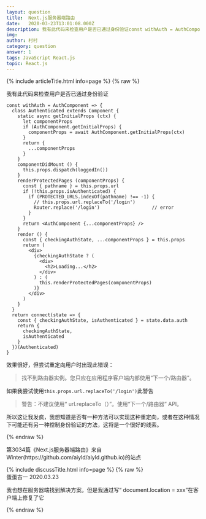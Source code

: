 ```yaml
---
layout: question
title:  Next.js服务器端路由
date:   2020-03-23T13:01:08.000Z
description: 我有此代码来检查用户是否已通过身份验证const withAuth = AuthComponent => {  class Authenticate...
img: 
author: 村村
category: question
answer: 1
tags: JavaScript React.js
topic: React.js
---
```

<div class="article-root">
  <div class="article">
    {% include articleTitle.html info=page %}
    {% raw %}
    <div class="article-content"><p><font style="vertical-align: inherit;"><font style="vertical-align: inherit;">我有此代码来检查用户是否已通过身份验证</font></font></p>

<pre><code>const withAuth = AuthComponent =&gt; {<font></font>
  class Authenticated extends Component {<font></font>
    static async getInitialProps (ctx) {<font></font>
      let componentProps<font></font>
      if (AuthComponent.getInitialProps) {<font></font>
        componentProps = await AuthComponent.getInitialProps(ctx)<font></font>
      }<font></font>
      return {<font></font>
        ...componentProps<font></font>
      }<font></font>
    }<font></font>
    componentDidMount () {<font></font>
      this.props.dispatch(loggedIn())<font></font>
    }<font></font>
    renderProtectedPages (componentProps) {<font></font>
      const { pathname } = this.props.url<font></font>
      if (!this.props.isAuthenticated) {<font></font>
        if (PROTECTED_URLS.indexOf(pathname) !== -1) {<font></font>
          // this.props.url.replaceTo('/login')<font></font>
          Router.replace('/login')                   // error<font></font>
        }<font></font>
      }<font></font>
      return &lt;AuthComponent {...componentProps} /&gt;<font></font>
    }<font></font>
    render () {<font></font>
      const { checkingAuthState, ...componentProps } = this.props<font></font>
      return (<font></font>
        &lt;div&gt;<font></font>
          {checkingAuthState ? (<font></font>
            &lt;div&gt;<font></font>
              &lt;h2&gt;Loading...&lt;/h2&gt;<font></font>
            &lt;/div&gt;<font></font>
          ) : (<font></font>
            this.renderProtectedPages(componentProps)<font></font>
          )}<font></font>
        &lt;/div&gt;<font></font>
      )<font></font>
    }<font></font>
  }<font></font>
  return connect(state =&gt; {<font></font>
    const { checkingAuthState, isAuthenticated } = state.data.auth<font></font>
    return {<font></font>
      checkingAuthState,<font></font>
      isAuthenticated<font></font>
    }<font></font>
  })(Authenticated)<font></font>
}<font></font>
</code></pre>

<p><font style="vertical-align: inherit;"><font style="vertical-align: inherit;">效果很好，但尝试重定向用户时出现此错误：</font></font></p>

<blockquote>
  <p><font style="vertical-align: inherit;"><font style="vertical-align: inherit;">找不到路由器实例。</font><font style="vertical-align: inherit;">您只应在应用程序客户端内部使用“下一个/路由器”。</font></font></p>
</blockquote>

<p><font style="vertical-align: inherit;"><font style="vertical-align: inherit;">如果我尝试使用</font></font><code>this.props.url.replaceTo('/login')</code><font style="vertical-align: inherit;"><font style="vertical-align: inherit;">此警告</font></font></p>

<blockquote>
  <p><font style="vertical-align: inherit;"><font style="vertical-align: inherit;">警告：不建议使用“ url.replaceTo（）”。</font><font style="vertical-align: inherit;">使用“下一个/路由器” API。</font></font></p>
</blockquote>

<p><font style="vertical-align: inherit;"><font style="vertical-align: inherit;">所以这让我发疯，我想知道是否有一种方法可以实现这种重定向，或者在这种情况下可能还有另一种控制身份验证的方法，这将是一个很好的线索。</font></font></p></div>
    {% endraw %}
  </div>
  <p class="winter_mark">第3034篇《Next.js服务器端路由》来自Winter(https://github.com/aiyld/aiyld.github.io)的站点</p>
  <div class="discuss-wrapper">
    {% include discussTitle.html info=page %}
    {% raw %}
    <div class="discuss-item">
        <div class="discuss-parent">
          <div class="discuss-meta">
            <span class="discuss-user">蛋蛋古一</span>
            <span class="discuss-time">2020.03.23</span>
          </div>
          <div class="discuss-comment"><p><font style="vertical-align: inherit;"><font style="vertical-align: inherit;">我也想在服务器端找到解决方案。</font><font style="vertical-align: inherit;">但是我通过写“ document.location = xxx”在客户端上修复了它</font></font></p></div>
        </div></div>
    {% endraw %}
  </div>
<div>

